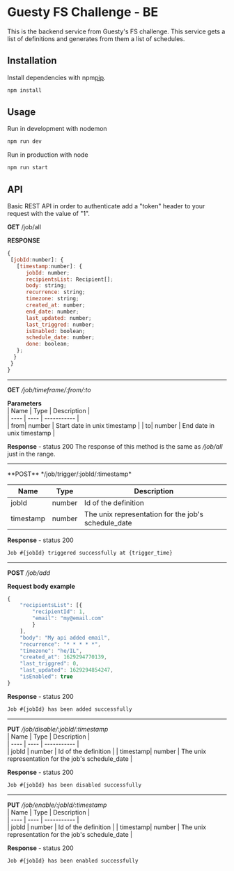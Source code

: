 
# Guesty FS Challenge - BE

This is the backend service from Guesty's FS challenge.
This service gets a list of definitions and generates from them a list of schedules.

## Installation

Install dependencies with npm[pip](https://www.npmjs.com/).

```bash
npm install
```

## Usage

Run in development with nodemon
```bash
npm run dev
```
Run in production with node
```bash
npm run start
```

## API
Basic REST API in order to authenticate add a "token" header to your request with the value of "1".

**GET** /job/all    

**RESPONSE**
```js
{
 [jobId:number]: {
   [timestamp:number]: {
      jobId: number;
      recipientsList: Recipient[];
      body: string;
      recurrence: string;
      timezone: string;
      created_at: number;
      end_date: number;
      last_updated: number;
      last_triggred: number;
      isEnabled: boolean;
      schedule_date: number;
      done: boolean;
   };
  } 
 }  
}
```
<hr />  

**GET** */job/timeframe/:from/:to*   
 
**Parameters**  
| Name | Type | Description |  
| ---- | ---- | ----------- |  
| from| number | Start date in unix timestamp  |
| to| number | End date in unix timestamp  |

**Response** - status 200
The response of this method is the same as */job/all* just in the range.
<hr />    
**POST**  */job/trigger/:jobId/:timestamp*  

| Name | Type | Description |  
| ---- | ---- | ----------- |  
| jobId | number | Id of the definition  |
| timestamp| number | The unix representation for the job's schedule_date  |

**Response** - status 200
```javascript
Job #{jobId} triggered successfully at {trigger_time}
```
  
  <hr />
  
**POST**  */job/add*    

**Request body example**
```javascript
{
	"recipientsList": [{
		"recipientId": 1,
		"email": "my@email.com"
		}
	],
	"body": "My api added email",
	"recurrence": "* * * * *",
	"timezone": "he/IL",
	"created_at": 1629294770139,
	"last_triggred": 0,
	"last_updated": 1629294854247,
	"isEnabled": true
}
```
**Response** - status 200
```javascript
Job #{jobId} has been added successfully
```
<hr  />

**PUT**  */job/disable/:jobId/:timestamp*    
| Name | Type | Description |  
| ---- | ---- | ----------- |  
| jobId | number | Id of the definition  |
| timestamp| number | The unix representation for the job's schedule_date  |


**Response** - status 200
```javascript
Job #{jobId} has been disabled successfully
```

<hr />

**PUT**  */job/enable/:jobId/:timestamp*    
| Name | Type | Description |  
| ---- | ---- | ----------- |  
| jobId | number | Id of the definition  |
| timestamp| number | The unix representation for the job's schedule_date  |


**Response** - status 200
```javascript
Job #{jobId} has been enabled successfully
```

